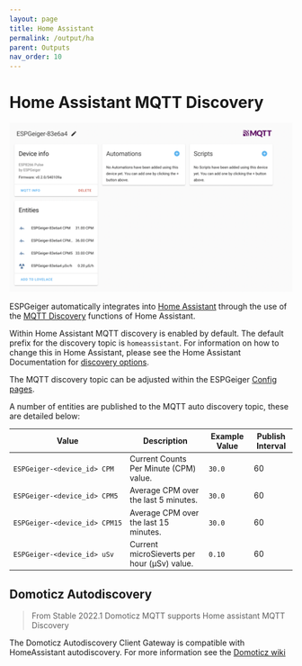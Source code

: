 ```yaml
---
layout: page
title: Home Assistant
permalink: /output/ha
parent: Outputs
nav_order: 10
---
```


# Home Assistant MQTT Discovery

![Img](../img/ESPGeiger-Homeassistant.png)

ESPGeiger automatically integrates into [Home Assistant](https://www.home-assistant.io/) through the use of the [MQTT Discovery](https://www.home-assistant.io/integrations/mqtt/#mqtt-discovery) functions of Home Assistant.

Within Home Assistant MQTT discovery is enabled by default. The default prefix for the discovery topic is `homeassistant`. For information on how to change this in Home Assistant, please see the Home Assistant Documentation for [discovery options](https://www.home-assistant.io/integrations/mqtt/#discovery-options).

The MQTT discovery topic can be adjusted within the ESPGeiger [Config pages](/configuration#mqtt-configuration).

A number of entities are published to the MQTT auto discovery topic, these are detailed below:

| Value | Description |  Example Value | Publish Interval |
|---|---|---|---|
`ESPGeiger⁠-⁠<device_id> CPM` | Current Counts Per Minute (CPM) value. | `30.0` | 60
`ESPGeiger⁠-⁠<device_id> CPM5` | Average CPM over the last 5 minutes. | `30.0` | 60
`ESPGeiger⁠-⁠<device_id> CPM15` | Average CPM over the last 15 minutes. | `30.0` | 60
`ESPGeiger⁠-⁠<device_id> uSv` | Current microSieverts per hour (μSv) value. | `0.10` | 60

## Domoticz Autodiscovery

> From Stable 2022.1 Domoticz MQTT supports Home assistant MQTT Discovery 

The Domoticz Autodiscovery Client Gateway is compatible with HomeAssistant autodiscovery. For more information see the [Domoticz wiki](https://www.domoticz.com/wiki/MQTT#Add_hardware_.22MQTT_Auto_Discovery_Client_Gateway.22)